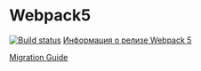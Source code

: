 # Webpack5

[![Build status](https://ci.appveyor.com/api/projects/status/c9rmxkertckya2k6?svg=true)](https://ci.appveyor.com/project/r616on/ahj-homeworks-1)
[Информация о релизе Webpack 5](https://webpack.js.org/blog/2020-10-10-webpack-5-release/)

[Migration Guide](https://webpack.js.org/migrate/5/)
